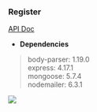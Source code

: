 ### Register

[API Doc](https://willtien.com/Register/Register/doc/index.html)

+ **Dependencies**
> body-parser: 1.19.0   
> express: 4.17.1   
> mongoose: 5.7.4   
> nodemailer: 6.3.1   

![](https://tva1.sinaimg.cn/large/006y8mN6ly1g7uho0gka6j31de0u0aeg.jpg)
